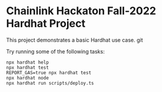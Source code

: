 # Chainlink Hackaton Fall-2022 Hardhat Project

This project demonstrates a basic Hardhat use case. git

Try running some of the following tasks:

```shell
npx hardhat help
npx hardhat test
REPORT_GAS=true npx hardhat test
npx hardhat node
npx hardhat run scripts/deploy.ts
```
